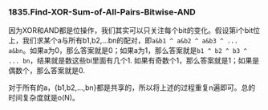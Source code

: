 ### 1835.Find-XOR-Sum-of-All-Pairs-Bitwise-AND

因为XOR和AND都是位操作，我们其实可以只关注每个bit的变化。假设第i个bit位上，我们求某个a与所有b1,b2,...bn的配对，即```a&b1 ^ a&b2 ^ a&b3 ^ ... a&bn```。如果a为0，那么答案就是0；如果a为1，那么答案就是```b1 ^ b2 ^ b3 ^ ... bn```，结果就是数这些bi里面有几个1. 如果有奇数个1，那么答案就是1；如果是偶数个，那么答案就是0.

对于所有的a，{b1,b2,...,bn}都是共享的，所以将上述的过程重复n遍即可。总的时间复杂度就是o(N)。
